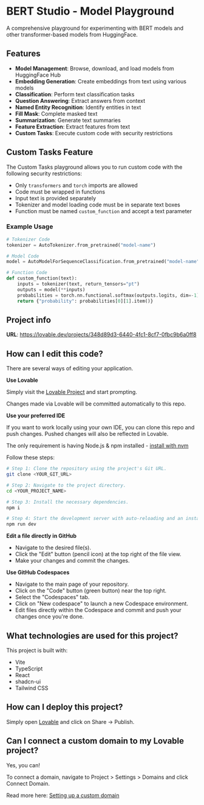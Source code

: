 # BERT Studio - Model Playground

A comprehensive playground for experimenting with BERT models and other transformer-based models from HuggingFace.

## Features

- **Model Management**: Browse, download, and load models from HuggingFace Hub
- **Embedding Generation**: Create embeddings from text using various models
- **Classification**: Perform text classification tasks
- **Question Answering**: Extract answers from context
- **Named Entity Recognition**: Identify entities in text
- **Fill Mask**: Complete masked text
- **Summarization**: Generate text summaries
- **Feature Extraction**: Extract features from text
- **Custom Tasks**: Execute custom code with security restrictions

## Custom Tasks Feature

The Custom Tasks playground allows you to run custom code with the following security restrictions:

- Only `transformers` and `torch` imports are allowed
- Code must be wrapped in functions
- Input text is provided separately
- Tokenizer and model loading code must be in separate text boxes
- Function must be named `custom_function` and accept a text parameter

### Example Usage

```python
# Tokenizer Code
tokenizer = AutoTokenizer.from_pretrained("model-name")

# Model Code  
model = AutoModelForSequenceClassification.from_pretrained("model-name")

# Function Code
def custom_function(text):
    inputs = tokenizer(text, return_tensors="pt")
    outputs = model(**inputs)
    probabilities = torch.nn.functional.softmax(outputs.logits, dim=-1)
    return {"probability": probabilities[0][1].item()}
```

## Project info

**URL**: https://lovable.dev/projects/348d89d3-6440-4fc1-8cf7-0fbc9b6a0ff8

## How can I edit this code?

There are several ways of editing your application.

**Use Lovable**

Simply visit the [Lovable Project](https://lovable.dev/projects/348d89d3-6440-4fc1-8cf7-0fbc9b6a0ff8) and start prompting.

Changes made via Lovable will be committed automatically to this repo.

**Use your preferred IDE**

If you want to work locally using your own IDE, you can clone this repo and push changes. Pushed changes will also be reflected in Lovable.

The only requirement is having Node.js & npm installed - [install with nvm](https://github.com/nvm-sh/nvm#installing-and-updating)

Follow these steps:

```sh
# Step 1: Clone the repository using the project's Git URL.
git clone <YOUR_GIT_URL>

# Step 2: Navigate to the project directory.
cd <YOUR_PROJECT_NAME>

# Step 3: Install the necessary dependencies.
npm i

# Step 4: Start the development server with auto-reloading and an instant preview.
npm run dev
```

**Edit a file directly in GitHub**

- Navigate to the desired file(s).
- Click the "Edit" button (pencil icon) at the top right of the file view.
- Make your changes and commit the changes.

**Use GitHub Codespaces**

- Navigate to the main page of your repository.
- Click on the "Code" button (green button) near the top right.
- Select the "Codespaces" tab.
- Click on "New codespace" to launch a new Codespace environment.
- Edit files directly within the Codespace and commit and push your changes once you're done.

## What technologies are used for this project?

This project is built with:

- Vite
- TypeScript
- React
- shadcn-ui
- Tailwind CSS

## How can I deploy this project?

Simply open [Lovable](https://lovable.dev/projects/348d89d3-6440-4fc1-8cf7-0fbc9b6a0ff8) and click on Share -> Publish.

## Can I connect a custom domain to my Lovable project?

Yes, you can!

To connect a domain, navigate to Project > Settings > Domains and click Connect Domain.

Read more here: [Setting up a custom domain](https://docs.lovable.dev/tips-tricks/custom-domain#step-by-step-guide)
